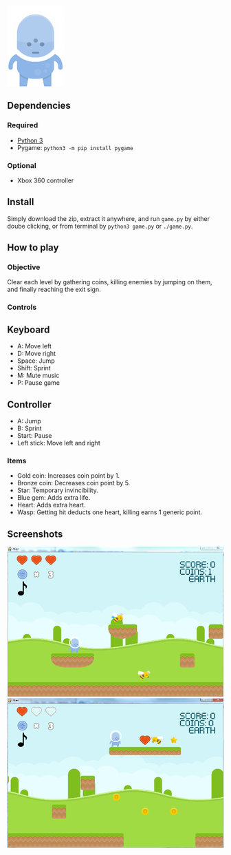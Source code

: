 ![Main character](alien.png)
## Dependencies
### Required
- [Python 3](https://www.python.org/downloads/)
- Pygame: `python3 -m pip install pygame`

### Optional
- Xbox 360 controller

## Install
Simply download the zip, extract it anywhere, and run `game.py` by either doube clicking, or from terminal by `python3 game.py` or `./game.py`.

## How to play
### Objective
Clear each level by gathering coins, killing enemies by jumping on them, and finally reaching the exit sign.

### Controls
## Keyboard
- A: Move left
- D: Move right
- Space: Jump
- Shift: Sprint
- M: Mute music
- P: Pause game

## Controller
- A: Jump
- B: Sprint
- Start: Pause
- Left stick: Move left and right

### Items
- Gold coin: Increases coin point by 1.
- Bronze coin: Decreases coin point by 5.
- Star: Temporary invincibility.
- Blue gem: Adds extra life.
- Heart: Adds extra heart.
- Wasp: Getting hit deducts one heart, killing earns 1 generic point.

## Screenshots
![Screenshot](screenshot1.PNG)
![Screenshot](screenshot2.PNG)
